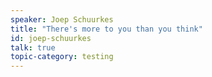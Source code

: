 ```yaml
---
speaker: Joep Schuurkes
title: "There's more to you than you think"
id: joep-schuurkes
talk: true
topic-category: testing
---
```

